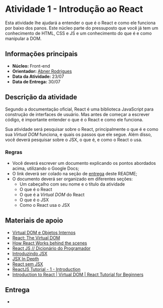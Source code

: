 # Atividade 1 - Introdução ao React

Esta atividade lhe ajudará a entender o que é o React e como ele funciona por baixo dos panos. Este núcleo parte do pressuposto que você já tem um conhecimento de HTML, CSS e JS e um conhecimento do que é e como manipular a DOM.

## Informações principais

- **Núcleo:** Front-end
- **Orientador:** [Abner Rodrigues](@todomir)
- **Data da Atividade:** 23/07
- **Data de Entrega:** 30/07

## Descrição da atividade

Segundo a documentação oficial, React é uma biblioteca JavaScript para construção de interfaces de usuário. Mas antes de começar a escrever código, é importante entender o que é o React e como ele funciona.

Sua atividade será pesquisar sobre o React, principalmente o que é e como sua *Virtual DOM* funciona, e quais os passos que ele segue. Além disso, você deverá pesquisar sobre o JSX, o que é, e como o React o usa.

### Regras

- Você deverá escrever um documento explicando os pontos abordados acima, utilizando o Google Docs;
- O link deverá ser colado na seção de [entrega](#entrega) deste README;
- O documento deverá ser organizado em diferentes seções:
  - Um cabeçalho com seu nome e o título da atividade
  - O que é o React
  - O que é a *Virtual DOM* do React
  - O que é o JSX
  - Como o React usa o JSX

## Materiais de apoio

- [Virtual DOM e Objetos Internos](https://pt-br.reactjs.org/docs/faq-internals.html)
- [React: The Virtual DOM](https://www.codecademy.com/articles/react-virtual-dom)
- [How React Works behind the scenes](https://youtu.be/gApwC9Ek9yo)
- [React JS // Dicionário do Programador](https://youtu.be/NhUr8cwDiiM)
- [Introduzindo JSX](https://pt-br.reactjs.org/docs/introducing-jsx.html)
- [JSX In Depth](https://pt-br.reactjs.org/docs/jsx-in-depth.html)
- [React sem JSX](https://pt-br.reactjs.org/docs/react-without-jsx.html)
- [ReactJS Tutorial - 1 - Introduction](https://youtu.be/QFaFIcGhPoM?list=PLC3y8-rFHvwgg3vaYJgHGnModB54rxOk3)
- [Introduction to React | Virtual DOM | React Tutorial for Beginners](https://youtu.be/M-Aw4p0pWwg)

## Entrega

- [Matheus Quevedo]: [https://docs.google.com/document/d/1IlklXz-aZixHCWjK-we0631yJudTTRcAKozz2bdvqoU/edit]
